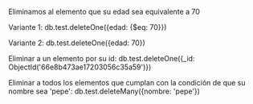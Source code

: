 
Eliminamos al elemento que su edad sea equivalente a 70

Variante 1:
db.test.deleteOne({edad: {$eq: 70}})

Variante 2:
db.test.deleteOne({edad:  70})

Eliminar a un elemento por su id:
db.test.deleteOne({_id: ObjectId('66e8b473ae17203056c35a59')})


Eliminar a todos los elementos que cumplan con la condición de que su nombre sea 'pepe':
db.test.deleteMany({nombre: 'pepe'})